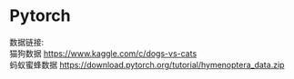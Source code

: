# Pytorch
数据链接:  
  猫狗数据 https://www.kaggle.com/c/dogs-vs-cats  
  蚂蚁蜜蜂数据 https://download.pytorch.org/tutorial/hymenoptera_data.zip  
